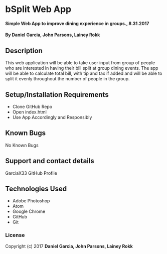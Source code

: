 # bSplit Web App

#### Simple Web App to improve dining experience in groups., 8.31.2017

#### By Daniel Garcia, John Parsons, Lainey Rokk

## Description

This web application will be able to take user input from group of people who are interested in having their bill split at group dining events. The app will be able to calculate total bill, with tip and tax if added and will be able to split it evenly throughout the number of people in the group.

## Setup/Installation Requirements

* Clone GitHub Repo
* Open index.html
* Use App Accordingly and Responsibly

## Known Bugs

No Known Bugs

## Support and contact details

GarciaX33 GitHub Profile

## Technologies Used

* Adobe Photoshop
* Atom
* Google Chrome
* GitHub
* Git

### License

Copyright (c) 2017 **Daniel Garcia, John Parsons, Lainey Rokk**

